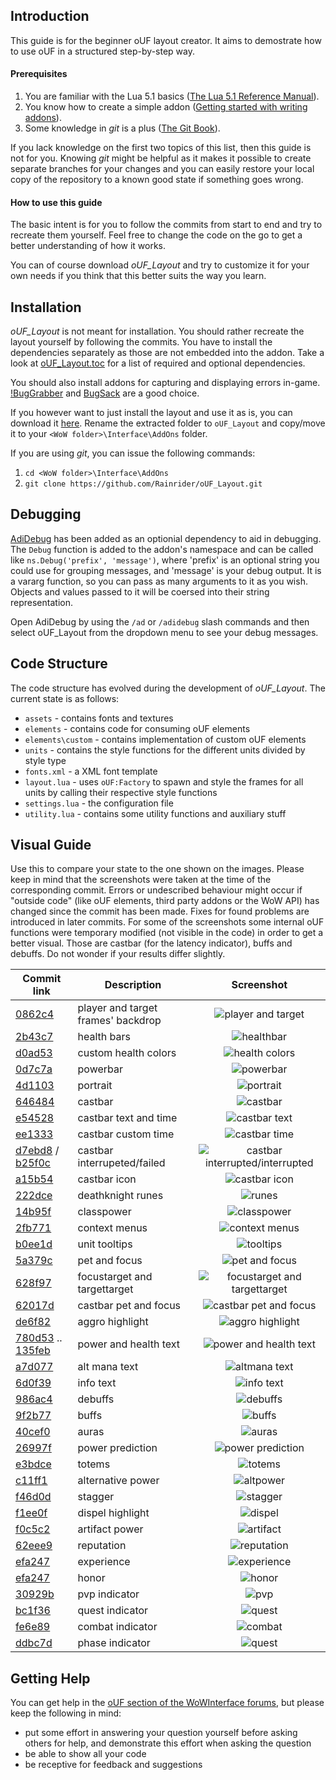 ## Introduction

This guide is for the beginner oUF layout creator. It aims to demostrate how to use oUF in a structured step-by-step way.

#### Prerequisites
  1. You are familiar with the Lua 5.1 basics ([The Lua 5.1 Reference Manual](https://www.lua.org/manual/5.1/)).
  2. You know how to create a simple addon ([Getting started with writing addons](https://wow.gamepedia.com/Getting_started_with_writing_addons)).
  3. Some knowledge in _git_ is a plus ([The Git Book](https://git-scm.com/book/en/v2)).

If you lack knowledge on the first two topics of this list, then this guide is not for you.
Knowing _git_ might be helpful as it makes it possible to create separate branches for your changes and you can easily restore your local copy of the repository to a known good state if something goes wrong.

#### How to use this guide

The basic intent is for you to follow the commits from start to end and try to recreate them yourself. Feel free to change the code on the go to get a better understanding of how it works.

You can of course download _oUF_Layout_ and try to customize it for your own needs if you think that this better suits the way you learn.

## Installation

_oUF_Layout_ is not meant for installation. You should rather recreate the layout yourself by following the commits. You have to install the dependencies separately as those are not embedded into the addon. Take a look at [oUF_Layout.toc](https://github.com/Rainrider/oUF_Layout/blob/master/oUF_Layout.toc) for a list of required and optional dependencies.

You should also install addons for capturing and displaying errors in-game. [!BugGrabber](http://www.wowinterface.com/downloads/info23141-BugGrabber.html) and [BugSack](http://www.wowinterface.com/downloads/info5995-BugSack.html) are a good choice.

If you however want to just install the layout and use it as is, you can download it [here](https://github.com/Rainrider/oUF_Layout/archive/master.zip). Rename the extracted folder to `oUF_Layout` and copy/move it to your `<WoW folder>\Interface\AddOns` folder.

If you are using _git_, you can issue the following commands:
  1. `cd <WoW folder>\Interface\AddOns`
  2. `git clone https://github.com/Rainrider/oUF_Layout.git`

## Debugging

[AdiDebug](https://github.com/Adirelle/AdiDebug) has been added as an optionial dependency to aid in debugging. The `Debug` function is added
to the addon's namespace and can be called like `ns.Debug('prefix', 'message')`, where 'prefix' is an optional string you could use for 
grouping messages, and 'message' is your debug output. It is a vararg function, so you can pass as many arguments to it as you wish. Objects 
and values passed to it will be coersed into their string representation.

Open AdiDebug by using the `/ad` or `/adidebug` slash commands and then select oUF_Layout from the dropdown menu to see your debug messages.

## Code Structure

The code structure has evolved during the development of _oUF_Layout_. The current state is as follows:

  - `assets` - contains fonts and textures
  - `elements` - contains code for consuming oUF elements
  - `elements\custom` - contains implementation of custom oUF elements
  - `units` - contains the style functions for the different units divided by style type
  - `fonts.xml` - a XML font template
  - `layout.lua` - uses `oUF:Factory` to spawn and style the frames for all units by calling their respective style functions
  - `settings.lua` - the configuration file
  - `utility.lua` - contains some utility functions and auxiliary stuff

## Visual Guide

Use this to compare your state to the one shown on the images. Please keep in mind that the screenshots were taken at 
the time of the corresponding commit. Errors or undescribed behaviour might occur if "outside code" (like oUF elements, 
third party addons or the WoW API) has changed since the commit has been made. Fixes for found problems are introduced 
in later commits. For some of the screenshots some internal oUF functions were temporary modified (not visible in the 
code) in order to get a better visual. Those are castbar (for the latency indicator), buffs and debuffs. Do not wonder 
if your results differ slightly.

| Commit link | Description | Screenshot |
| --- | --- | :---: |
| [0862c4](https://github.com/Rainrider/oUF_Layout/commit/0862c470863112e885f4aff45953d588b3d150ac) | player and target frames' backdrop | ![player and target](screenshots/01_frame_backdrop.jpg) |
| [2b43c7](https://github.com/Rainrider/oUF_Layout/commit/2b43c733cf5338a8bb8296e7e4817aa1f29dbc4e) | health bars | ![healthbar](screenshots/02_healthbar.jpg) |
| [d0ad53](https://github.com/Rainrider/oUF_Layout/commit/d0ad53382ad8a2547830bd4e38724c4130c8670c) | custom health colors | ![health colors](screenshots/03_custom_health_colors.jpg) |
| [0d7c7a](https://github.com/Rainrider/oUF_Layout/commit/0d7c7a4eddf61d0c1d8a7dc78c2ca4882a38928a) | powerbar | ![powerbar](screenshots/04_powerbar.jpg) |
| [4d1103](https://github.com/Rainrider/oUF_Layout/commit/4d1103ffd1f22126bd702170bdb9d7c6e2f4a42f) | portrait | ![portrait](screenshots/05_portrait.jpg) |
| [646484](https://github.com/Rainrider/oUF_Layout/commit/646484b4685e922e682d8a9816667be1a4d04a56) | castbar | ![castbar](screenshots/06_castbar.jpg) |
| [e54528](https://github.com/Rainrider/oUF_Layout/commit/e54528b38d4d01d341ad58de819616bb503e263a) | castbar text and time | ![castbar text](screenshots/07_castbar_text.jpg) |
| [ee1333](https://github.com/Rainrider/oUF_Layout/commit/ee1333a2f0dac9ad141b327c48371ef1a96b40d1) | castbar custom time | ![castbar time](screenshots/08_castbar_custom_time.jpg) |
| [d7ebd8](https://github.com/Rainrider/oUF_Layout/commit/d7ebd8524e05768e239611c51af28004acf70598) / [b25f0c](https://github.com/Rainrider/oUF_Layout/commit/b25f0c6f40b1d3393a22862e20ed433b6411a2ad) | castbar interrupeted/failed | ![castbar interrupted/interrupted](screenshots/09_castbar_failed_or_interrupted.jpg) |
| [a15b54](https://github.com/Rainrider/oUF_Layout/commit/a15b54c6ce2e25c0997ceadcd756f21771be3c06) | castbar icon | ![castbar icon](screenshots/10_castbar_icon.jpg) |
| [222dce](https://github.com/Rainrider/oUF_Layout/commit/222dceb90c08ff83eb5a80c6d517a4ac3a07470e) | deathknight runes | ![runes](screenshots/11_deathknight_runes.jpg) |
| [14b95f](https://github.com/Rainrider/oUF_Layout/commit/14b95f46458a3aaf03c05193e17c9b7893010cce) | classpower | ![classpower](screenshots/12_classpower.jpg) |
| [2fb771](https://github.com/Rainrider/oUF_Layout/commit/2fb771b1c2c5384f683ada5f81383973cf5d9cc3) | context menus | ![context menus](screenshots/13_context_menus.jpg) |
| [b0ee1d](https://github.com/Rainrider/oUF_Layout/commit/b0ee1dd50a70528a4589e739895c131da2b02e26) | unit tooltips | ![tooltips](screenshots/14_tooltips.jpg) |
| [5a379c](https://github.com/Rainrider/oUF_Layout/commit/5a379c997519e13d8b94b8e5b71b2d887c1cc4a3) | pet and focus | ![pet and focus](screenshots/15_pet_and_focus.jpg) |
| [628f97](https://github.com/Rainrider/oUF_Layout/commit/628f97b0ee87c7aef2167a474e990dc8a8e08683) | focustarget and targettarget | ![focustarget and targettarget](screenshots/16_focustarget_and_targettarget.jpg) |
| [62017d](https://github.com/Rainrider/oUF_Layout/commit/62017db0e78e57aa5797d3cd7edfd087cedfe3fb) | castbar pet and focus | ![castbar pet and focus](screenshots/19_castbar_pet_and_focus.jpg) |
| [de6f82](https://github.com/Rainrider/oUF_Layout/commit/de6f82e9f15f6f484197d6b5737c92527f2b3d92) | aggro highlight | ![aggro highlight](screenshots/20_aggro_highlight.jpg) |
| [780d53](https://github.com/Rainrider/oUF_Layout/commit/780d53063cd1b953bad66c77de9fd2bd89c502bd) .. [135feb](https://github.com/Rainrider/oUF_Layout/commit/135febe5d13db98d0a712e27b340662835e630c6) | power and health text | ![power and health text](screenshots/21_power_health_text.jpg) |
| [a7d077](https://github.com/Rainrider/oUF_Layout/commit/a7d077ed268c2a8044a43fc148af0636ac5a2219) | alt mana text | ![altmana text](screenshots/22_alt_mana_text.jpg) |
| [6d0f39](https://github.com/Rainrider/oUF_Layout/commit/6d0f39ff11ce05e4e681406874d7df6eb0eeeace) | info text | ![info text](screenshots/23_info_text.jpg) |
| [986ac4](https://github.com/Rainrider/oUF_Layout/commit/986ac471a5332fe61796a48318e166ed96d6d532) | debuffs | ![debuffs](screenshots/24_debuffs.jpg) |
| [9f2b77](https://github.com/Rainrider/oUF_Layout/commit/9f2b77109141c27ee38f3f58c94bb92d5c4ec415) | buffs | ![buffs](screenshots/25_buffs.jpg) |
| [40cef0](https://github.com/Rainrider/oUF_Layout/commit/40cef0531746cd8dfc97f1d5c5f321a85cbbc659) | auras | ![auras](screenshots/26_auras.jpg) |
| [26997f](https://github.com/Rainrider/oUF_Layout/commit/26997fb4337565aad5c31e32027f56dac57ad479) | power prediction | ![power prediction](screenshots/27_power_prediction.jpg) |
| [e3bdce](https://github.com/Rainrider/oUF_Layout/commit/e3bdce08de953e5c2bc4879546473dbe0ac58d0b) | totems | ![totems](screenshots/28_totems.jpg) |
| [c11ff1](https://github.com/Rainrider/oUF_Layout/commit/c11ff1135545b6dca91660d0cc2bcdf56a68572d) | alternative power | ![altpower](screenshots/29_alternative_power.jpg) |
| [f46d0d](https://github.com/Rainrider/oUF_Layout/commit/f46d0dbd0c50a0a2f4fbb064cc5f487b31104a9d) | stagger | ![stagger](screenshots/30_stagger.jpg) |
| [f1ee0f](https://github.com/Rainrider/oUF_Layout/commit/f1ee0fe9743483f218dcd46d638f878af0ae5960) | dispel highlight | ![dispel](screenshots/31_dispel_highlight.jpg) |
| [f0c5c2](https://github.com/Rainrider/oUF_Layout/commit/f0c5c28896c8497e0a9dcd13f337476a93332a85) | artifact power | ![artifact](screenshots/32_artifact_power.jpg) |
| [62eee9](https://github.com/Rainrider/oUF_Layout/commit/62eee95d94f394aa4a8f2eb5e244324931381a5a) | reputation | ![reputation](screenshots/33_reputation.jpg) |
| [efa247](https://github.com/Rainrider/oUF_Layout/commit/efa2474b768f98dbdacb39ba145c2906447e33d7) | experience | ![experience](screenshots/34_experience.jpg) |
| [efa247](https://github.com/Rainrider/oUF_Layout/commit/efa2474b768f98dbdacb39ba145c2906447e33d7) | honor | ![honor](screenshots/35_honor.jpg) |
| [30929b](https://github.com/Rainrider/oUF_Layout/commit/30929b512998d9bdfc7e13c8ecf49619302cf08e) | pvp indicator | ![pvp](screenshots/36_pvp_indicator.jpg) |
| [bc1f36](https://github.com/Rainrider/oUF_Layout/commit/bc1f36803a7a17bc5ec2119bc08c61590e7fd53c) | quest indicator | ![quest](screenshots/37_quest_indicator.jpg) |
| [fe6e89](https://github.com/Rainrider/oUF_Layout/commit/fe6e89381e5eba5c2e587791d85d5324bc2abada) | combat indicator | ![combat](screenshots/38_combat_indicator.jpg) |
| [ddbc7d](https://github.com/Rainrider/oUF_Layout/commit/ddbc7d5e55cf652a18098f1c15b444b2fc19b8b7) | phase indicator | ![quest](screenshots/39_phase_indicator.jpg) |

## Getting Help

You can get help in the [oUF section of the WoWInterface forums](http://www.wowinterface.com/forums/forumdisplay.php?f=87), but please keep the following in mind:

  - put some effort in answering your question yourself before asking others for help, and demonstrate this effort when asking the question
  - be able to show all your code
  - be receptive for feedback and suggestions

